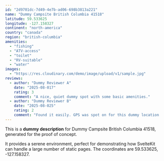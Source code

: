 ```yaml
---
id: "2d9701dc-7d49-4e7b-ad06-698b3813a221"
name: "Dummy Campsite British Columbia 41518"
latitude: 59.533625
longitude: -127.158327
continent: "north-america"
country: "canada"
region: "british-columbia"
amenities:
  - "fishing"
  - "ATV-access"
  - "toilet"
  - "RV-suitable"
  - "water"
images:
  - "https://res.cloudinary.com/demo/image/upload/v1/sample.jpg"
reviews:
  - author: "Dummy Reviewer A"
    date: "2025-08-017"
    rating: 3
    comment: "A nice, quiet dummy spot with some basic amenities."
  - author: "Dummy Reviewer B"
    date: "2025-08-025"
    rating: 2
    comment: "Found it easily. GPS was spot on for this dummy location."
---
```


This is a **dummy description** for Dummy Campsite British Columbia 41518, generated for the proof of concept.

It provides a serene environment, perfect for demonstrating how SvelteKit can handle a large number of static pages. The coordinates are 59.533625, -127.158327.
